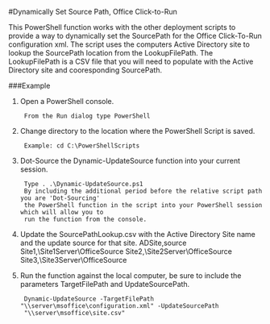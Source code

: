 #Dynamically Set Source Path, Office Click-to-Run

This PowerShell function works with the other deployment scripts to provide a way to dynamically set the SourcePath for the Office Click-To-Run configuration xml.  The script uses the computers Active Directory site to lookup the SourcePath location from the LookupFilePath.  The LookupFilePath is a CSV file that you will need to populate with the Active Directory site and cooresponding SourcePath.

###Example

1. Open a PowerShell console.

		From the Run dialog type PowerShell 

2. Change directory to the location where the PowerShell Script is saved.

		Example: cd C:\PowerShellScripts

3. Dot-Source the Dynamic-UpdateSource function into your current session.

		Type . .\Dynamic-UpdateSource.ps1
		By including the additional period before the relative script path you are 'Dot-Sourcing' 
		the PowerShell function in the script into your PowerShell session which will allow you to 
		run the function from the console.
		
5. Update the SourcePathLookup.csv with the Active Directory Site name and the update source for that site.
		ADSite,source
		Site1,\\Site1Server\OfficeSource
		Site2,\\Site2Server\OfficeSource
		Site3,\\Site3Server\OfficeSource
		
4. Run the function against the local computer, be sure to include the parameters TargetFilePath and UpdateSourcePath.

		Dynamic-UpdateSource -TargetFilePath "\\server\msoffice\configuration.xml" -UpdateSourcePath
		"\\server\msoffice\site.csv"


